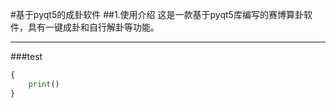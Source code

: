 #基于pyqt5的成卦软件
##1.使用介绍
这是一款基于pyqt5库编写的赛博算卦软件，具有一键成卦和自行解卦等功能。
*****************
###test
```python
{
    print()
}
```